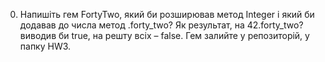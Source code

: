 
0. Напишіть гем FortyTwo, який би розширював метод Integer і який би додавав до числа метод .forty_two? Як результат, на 42.forty_two? виводив би true, на решту всіх – false.
Гем залийте у репозиторій, у папку HW3.


